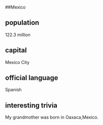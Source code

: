 ##Mexico
## population
122.3 million

## capital
Mexico City
 
## official language
Spanish

## interesting trivia
My grandmother was born in Oaxaca,Mexico.


